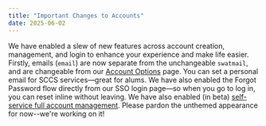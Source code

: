 ```yaml
---
title: "Important Changes to Accounts"
date: 2025-06-02
---
```


We have enabled a slew of new features across account creation, management, and login to enhance your experience and make life easier. Firstly, 
emails (`email`) are now separate from the unchangeable `swatmail`, and are changeable from our [Account 
Options](https://www.sccs.swarthmore.edu/account) page. You can set a personal email for SCCS services&mdash;great for alums. We have also enabled the Forgot Password flow directly from our 
SSO login page&mdash;so when you go to log in, you can reset inline without leaving. We have also enabled (in beta) [self-service full account management](https://auth.sccs.swarthmore.edu/realms/master/account). Please 
pardon the unthemed appearance for now--we're working on it!
